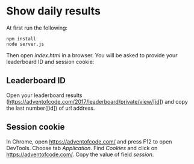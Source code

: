 # Show daily results
At first run the following:

```
npm install
node server.js
```

Then open *index.html* in a browser. You will be asked to provide your leaderboard ID and session cookie:

## Leaderboard ID
Open your leaderboard results (https://adventofcode.com/2017/leaderboard/private/view/[id]) and copy the last number([id]) of url address.

## Session cookie
In Chrome, open https://adventofcode.com/ and press F12 to open DevTools. Choose tab *Application*. Find *Cookies* and click on https://adventofcode.com/. Copy the value of field *session*.
